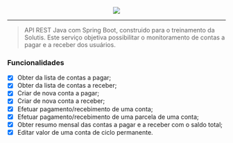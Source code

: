 <p align="center">
  <img src="https://raw.githubusercontent.com/CorreiaEduardo/projeto-solutis-api/master/readme-header-img.png"/>
</p>
<hr/>
<blockquote>
API REST Java com Spring Boot, construido para o treinamento da Solutis. Este serviço objetiva possibilitar o monitoramento de contas a pagar e a receber dos usuários.
</blockquote>


### Funcionalidades
- [x] Obter da lista de contas a pagar;
- [x] Obter da lista de contas a receber;
- [x] Criar de nova conta a pagar;
- [x] Criar de nova conta a receber;
- [x] Efetuar pagamento/recebimento de uma conta;
- [x] Efetuar pagamento/recebimento de uma parcela de uma conta;
- [x] Obter resumo mensal das contas a pagar e a receber com o saldo total;
- [x] Editar valor de uma conta de ciclo permanente.
